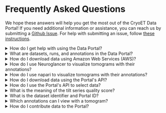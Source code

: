 # Frequently Asked Questions

We hope these answers will help you get the most out of the CryoET Data Portal! If you need additional information or assistance, you can reach us by submitting a [Github Issue](https://github.com/chanzuckerberg/cryoet-data-portal/issues/new). For help with submitting an issue, follow [these instructions](#how-can-i-get-help-with-using-the-data-portal).

<details>
  <summary>How do I get help with using the Data Portal?</summary>

  Did you encounter a bug, error, or other issue while using the portal? [Submit an issue on Github](https://github.com/chanzuckerberg/cryoet-data-portal/issues) to let us know!
  
  To submit an issue, you'll need to create a [free Github account](https://github.com/signup?ref_cta=Sign+up&ref_loc=header+logged+out&ref_page=%2F&source=header-home).
  This allows our team to follow up with you on Github if we have a question about the problem you encountered. Then, [fill out this form](https://github.com/chanzuckerberg/cryoet-data-portal/issues/new).
  We suggest you use a descriptive title, paste an error messages using the `<>` icon on the form, and provide as many details as possible about the problem, including what you expected to happen and what type of machine you were using.
  
  For more information about submiting issues on Github, please refer to [Github's documentation](https://docs.github.com/en/issues/tracking-your-work-with-issues/creating-an-issue#creating-an-issue-from-a-repository).
  
  ## Example Issue
  
  Title: Tomogram TS_026 cannot be downloaded
  
  Body:
  I have the AWS CLI tool installed on a Mac computer. I copied the download command from the prompt on the tomogram page. Instead of downloading, I received this error message:
  
  ```
  ERROR MESSAGE COPIED FROM TERMINAL
  ```

</details>

<details>
  <summary>What are datasets, runs, and annotations in the Data Portal?</summary>

The CryoET Data Portal uses the following data schema:

1. A dataset is a community contributed set of image files for tilt series, reconstructed tomograms, and if available, cellular and/or subcellular annotation files. Every dataset contains only one sample type prepared and imaged with the same conditions. The dataset title, such as `S. pombe cryo-FIB lamellae acquired with defocus-only`, summarizes these conditions. Samples can be a cell, tissue or organism; intact organelle; in-vitro mixture of macromolecules or their complex; or in-silico synthetic data, where the experimental conditions are kept constant. Downloading a dataset downloads all files, including all available tilt series, tomograms, and annotations.
2. A run is one experiment, or replicate, associated with a dataset, where all runs in a dataset have the same sample and imaging conditions. Every run contains a collection of all tomography data and annotations related to imaging one physical location in a sample. It typically contains one tilt series and all associated data (e.g. movie frames, tilt series image stack, tomograms, annotations, and metadata), but in some cases, it may be a set of tilt series that form a mosaic. When downloading a run from a Portal page, you may choose to download the tomogram or all available annotations. To download all data associated with a run (i.e. all available movie frames, tilt series image stack, tomograms, annotations, and associated metadata), please refer to the [API download guide](#How-do-I-download-data-using-the-Portal's-API?).
3. An annotation is a point or segmentation indicating the location of a macromolecular complex in the tomogram. On the run page, you may choose to download tomograms with their annotations.

Descriptions of all terminology and metadata used in the Portal is provided [here](#ADD LINK WHEN FINALIZED). You can refer to a graphic of the [data schema here](https://chanzuckerberg.github.io/cryoet-data-portal/python-api.html#data-model).

</details>

<details>
  <summary>How do I download data using Amazon Web Services (AWS)?</summary>

  **The Data Portal's S3 bucket is public**, so it can be used without sign-in credentials by specifying `--no-sign-request` in your commands. We recommend following our [Quickstart Guide](#quickstart) to get started downloading data in only a few minutes.
  
  For more details or to troubleshoot, refer to the [Installation](#installation), [Download Data](#download-data), and [Optimize Download Speed](#optimize-download-speed) in-depth explanations.
  
  ## Quickstart
  
  1. Download the installer: [MacOS Installer Download](https://awscli.amazonaws.com/AWSCLIV2.pkg) / [Windows Installer Download](https://awscli.amazonaws.com/AWSCLIV2.msi)
  2. Open installer and complete installation following the prompts. (No further steps, since credentials ARE NOT needed to use the tool.)
  3. Open terminal (MacOS) or command prompt (Windows).
  4. Copy and paste the command from the download prompt for the desired data into terminal / command prompt and hit enter.
  5. Alternatively, create a custom command inserting the S3 URL of the data and the desired download destination in the spaces provided.
  
  ```
  aws s3 cp --no-sign-request [S3 bucket URL] [Local destination path]
  ```
  
  For example, to download a particular JSON file of tomogram metadata into a folder called "Downloads" use:
  
  ```
  aws s3 cp --no-sign-request s3://cryoet-data-portal-public/10000/TS_026/Tomograms/VoxelSpacing13.48/CanonicalTomogram/tomogram_metadata.json ~/Downloads/
  ```
  
  In the above example, the download happened very quickly because the file was only about 1 kB in size. However, typical tomograms are multiple GB, so expect downloading to take 30-60 mins for a single tomogram for a given run, but downloading could take as long as days depending on the number and sizes of the files. To speed up download, you can follow [these instructions to optimize download speed](#optimize-download-speed)
  
  For more detailed instructions, please refer to the sections below.
  
  1. [Installation](#installation)
  2. [Download Data](#download-data)
  3. [Optimize Download Speed](#optimize-download-speed)
  
  ## Installation
  
  The CryoET Data Portal uses public AWS S3 buckets to host the data. The AWS Command Line Interface (CLI) tool will be used for downloading data from this S3 bucket `s3://cryoet-data-portal-public`. The simplest way to use this tool is to install it without setting up any credentials, and those instructions are below for MacOS and Windows. However, you may also complete a full installation and credential setup using the instructions provided by [AWS here](https://docs.aws.amazon.com/cli/latest/userguide/getting-started-install.html).
  
  Once AWS CLI is installed, you will be able to use it in terminal (MacOS) or command prompt (Windows) to download data. AWS CLI will not show up as an app on your desktop however since it is a command-line only tool.
  
  ### MacOS Installation
  
  1. Download the installer pkg file using this URL: [https://awscli.amazonaws.com/AWSCLIV2.pkg](https://awscli.amazonaws.com/AWSCLIV2.pkg)
  2. Open the file and follow the instructions provided in the installer window.
  
  To confirm successful installation, open terminal and type `aws --version` to list the version of the AWS CLI installed. If installation was successful, you should see an output like:
  ```
  aws-cli/2.7.25 Python/3.10.6 Darwin/23.0.0 source/arm64 prompt/off
  ```
  
  ### Windows Installation
  
  1. Download the installer pkg file using this URL: [https://awscli.amazonaws.com/AWSCLIV2.msi](https://awscli.amazonaws.com/AWSCLIV2.msi)
  2. Open the file and follow the instructions provided in the installer window.
  
  To confirm successful installation, open a command prompt window (open the Start menu and search for cmd) and type `aws --version` to list the version of the AWS CLI installed. If installation was successful, you should see an output like:
  
  ```
  aws-cli/2.10.0 Python/3.11.2 Windows/10 exe/AMD64 prompt/off
  ```
  
  ## Download Data
  
  To download data, we'll run commands in terminal (MacOS) or command prompt (Windows). The basic structure of these commands is below:
  
  ```
  aws <command> <subcommand> <flags> [options and parameters (often S3 URL)]
  ```
  
  If you followed the above installation instructions, which did not include setting up credentials, use `--no-sign-request` as a `<flag>` in all of your AWS CLI commands to indicate that you are accessing the bucket without signing in.
  
  The URL of the CryoET Data Portal is `s3://cryoet-data-portal-public`, and each dataset in the bucket has its own unique URL such as `s3://cryoet-data-portal-public/10000/TS_026`.
  
  To list all files in a directory, use the `s3` and `ls` as the `<command>` and `<subcommand>`, respectively.
  
  The basic structure of this command is `aws s3 ls --no-sign-request [s3 bucket URL]`. For example, to list all data in the portal use:
  
  ```
  aws s3 ls --no-sign-request s3://cryoet-data-portal-public
  ```
  
  The output should be a list of dataset IDs, for example:
  
  ```
  PRE 10000/
  PRE 10001/
  PRE 10004/
  ```
  
  To download a file, We can use the `s3` and `cp` as the `<command>` and `<subcommand>`, respectively. The basic structure of this command is `aws s3 cp --no-sign-request [s3 bucket URL] [Local destination path]`, where the `Local destination path` is wherever you'd like the file to be downloaded. For example, to download a particular JSON file of tomogram metadata into a folder called "Downloads" use:
  
  ```
  aws s3 cp --no-sign-request s3://cryoet-data-portal-public/10000/TS_026/Tomograms/VoxelSpacing13.48/CanonicalTomogram/tomogram_metadata.json ~/Downloads/
  ```
  
  The file should appear in your specified directory and the output in terminal / command prompt should be something like:
  
  ```
  download: s3://cryoet-data-portal-public/10000/TS_026/Tomograms/VoxelSpacing13.48/CanonicalTomogram/tomogram_metadata.json to ./tomogram_metadata.json
  ```
  
  In the above example, the download happened very quickly because the file was only about 1 kB in size. However, typical tomograms are multiple GB, so expect downloading to take 30-60 mins for a single tomogram for a given run, but downloading could take as long as days depending on the number and sizes of the files.
  
  ## Optimize Download Speed
  
  You can optimize your download speed by configuring your AWS CLI with the below command, which will increase your transfer rate to ~50 MB/s if your connection has sufficient bandwidth.
  ```
  aws configure set default.s3.max_concurrent_requests 30
  ```
  
  To learn more about configuring your AWS CLI, refer to the [documentation here](https://docs.aws.amazon.com/cli/latest/topic/s3-config.html).

</details>

<details>
  <summary>How do I use Neuroglancer to visualize tomograms with their annotations?</summary>

All tomograms in the Data Portal are viewable in Neuroglancer along with their annotations. You can open a tomogram in Neuroglancer by clicking the blue `View Tomogram` button on any run page in the Portal. This will open an instance of Neuroglancer in a separate tab of your browser with the selected data along with their annotations already loaded. For more information about visualizing data with Neuroglancer, check out the documentation from Connectomics, the team that develops Neuroglancer, [here](https://connectomics.readthedocs.io/en/latest/external/neuroglancer.html#basic-usage).

</details>

<details>
  <summary>How do I use napari to visualize tomograms with their annotations?</summary>

The CryoET Data Portal napari plugin can be used to visualize tomograms, annotations, and metadata. Refer to [this documentation](https://github.com/chanzuckerberg/napari-cryoet-data-portal#usage) to learn about how to use the plugin and to [this page](https://chanzuckerberg.github.io/cryoet-data-portal/cryoet_data_portal_docsite_napari.html) to learn more about napari and CryoET Data Poral.

</details>

<details>
  <summary>How do I download data using the Portal's API?</summary>

- The <Class>`Dataset`</Class>, <Class>`Run`</Class>, and <Class>`TomogramVoxelSpacing`</Class> classes have <Function>`download_everything`</Function> methods which allow you to download all data associated with one of those objects.

- The <Class>`Tomogram`</Class> class has <Function>`download_mrcfile`</Function> and <Function>`download_omezarr`</Function> methods to download the tomogram as a MRC or OME-Zarr file, respectively.

- The <Class>`TiltSeries`</Class> class has <Function>`download_mrcfile`</Function> and <Function>`download_omezarr`</Function> methods as well as <Function>`download_alignment_file`</Function>, <Function>`download_angle_list`</Function>, and <Function>`download_collection_metadata`</Function> to download the files associated with a tilt series.

All of the download methods default to downloading the data to your current working directory, unless a destination path is provided. The general structure of these commands is `object.download_method(OPTIONAL DESTINATION PATH)`. For example, to download the <Str>`TS_026`</Str> tomogram in OME-Zarr format to your current working directory use:

```python
# Instantiate a client, using the data portal GraphQL API by default
client = Client()

# Query the Tomogram class to find the tomogram named TS_026
tomo = Tomogram.find(client, query_filters=[Tomogram.name == "TS_026"])

# Download tomogram
tomo.download_omezarr()
```

For more examples of downloading data with the API, check out the [tutorial here](https://chanzuckerberg.github.io/cryoet-data-portal/cryoet_data_portal_docsite_quick_start.html#python-quick-start). The Data Portal API reference can be found [here](https://chanzuckerberg.github.io/cryoet-data-portal/python-api.html).

</details>

<details>
  <summary>How do I use the Portal's API to select data?</summary>

Every class in the Data Portal API has a <Function>`find`</Function> method which can be used to select all objects that match criteria provided in a query. The <Function>`find`</Function> method utilizes python comparison operators <Op>`==`</Op>, <Op>`!=`</Op>, <Op>`>`</Op>, <Op>`>=`</Op>, <Op>`<`</Op>, <Op>`<=`</Op>, as well as <Function>`like`</Function>, <Function>`ilike`</Function>, and <Function>`_in`</Function> methods used to search for strings that match a given pattern, to create queries.

- <Function>`like`</Function> is a partial match, with the % character being a wildcard
- <Function>`ilike`</Function> is similar to like but case-insensitive
- <Function>`_in`</Function> accepts a list of values that are acceptable matches.

The general structure of these commands is `class.find(client, query_filters=[LIST QUERIES HERE])`. For example, the script below will print the names of all runs that have "ts" in their name and more than 900 pixels in their "fast" axis.

```python
from cryoet_data_portal import Client, Run

# Instantiate a client, using the data portal GraphQL API by default
client = Client()

# Query the Run class for runs with "TS" (case-insensitive) in their name and x pixels > 900
runs_list = Run.find(client, query_filters=[Run.name.ilike("%TS%"), Run.tomogram_voxel_spacings.tomograms.size_x > 900])

for run in runs_list:
    print(run.name)
```

For more examples of using the <Function>`find`</Function> operator, check out the [tutorial here](https://chanzuckerberg.github.io/cryoet-data-portal/cryoet_data_portal_docsite_quick_start.html#python-quick-start). The Data Portal API reference can be found [here](https://chanzuckerberg.github.io/cryoet-data-portal/python-api.html).

</details>

<details>
  <summary>What is the meaning of the tilt series quality score?</summary>

The tilt series quality score/rating is a relative subjective scale meant for comparing tilt series within a dataset. The contributor of the dataset assigns quality scores to each of the tilt series to communicate their quality estimate to users. Below is an example scale based mainly on alignability and usefulness for the intended analysis.

| Rating | Quality   | Description                                                                                                                                                                          |
| :----: | :-------: | :----------------------------------------------------------------------------------------------------------------------------------------------------------------------------------- |
| 5      | Excellent | Full Tilt Series/Reconstructions could be used in publication ready figures.                                                                                                         |
| 4      | Good      | Full Tilt Series/Reconstructions are useful for analysis (subtomogram averaging, segmentation).                                                                                      |
| 3      | Medium    | Minor parts of the tilt series (projection images) need to be or have been discarded prior to reconstruction and analysis.                                                           |
| 2      | Marginal  | Major parts of the tilt series (projection images) need to be or have been discarded prior to reconstruction and analysis. Useful for analysis only after heavy manual intervention. |
| 1      | Low       | Not useful for analysis with current tools (not alignable), useful as a test case for problematic data only.                                                                         |
</details>

<details>
  <summary>What is the dataset identifier and Portal ID?</summary>

The dataset identifier in the API refers to the Portal ID provided in the Portal. This number is assigned by the Data Portal as a unique identifier for a dataset and is used as the directory name in the data filetree.

Descriptions of all terminology and metadata used in the Portal is provided [here](https://chanzuckerberg.github.io/cryoet-data-portal/python-api.html).

</details>

<details>
  <summary>Which annotations can I view with a tomogram?</summary>
There is no definitive rule for which annotations are displayed by default. The annotations are manually chosen to display as many annotations as possible without overlap or occlusion. For example, when the cytoplasm is annotated as a whole, it would occlude other annotations included within, such as protein picks. When there is a ground truth and predicted annotation, the ground truth to be the annotation defualt. Authors contributing data can specify the desired default annotation using the `is_visualization_default` metadata field. 

</details>

<details>
  <summary>How do I contribute data to the Portal?</summary>

Thank you for considering submitting data to the Portal!

Contributions can be raw data (tilt series and movie frames) + resulting tomograms, a new tomogram for existing raw data in the Portal generated using a different algorithm, and/or annotations of existing tomograms. We encourage all contributions, including those which may be of lower quality than existing datasets on the Portal, as these datasets are useful for developing better annotation and data processing algorithms.

We will work with you to upload the data to the Portal. Please fill out [this contribution form](https://airtable.com/apppmytRJXoXYTO9w/shr5UxgeQcUTSGyiY?prefill_Event=Contribution+from+portal&hide_Event=true), which is also found through the `Tell Us More` button on the bottom of the Portal homepage. We will then reach out to you to start the process of uploading your data. We have a ~6 month release cycle, so please allow time for the data to become available through the portal.

In the future, we plan to implement a self-upload process so that users can add their data to the Portal on their own.

</details>
</Accordion>
